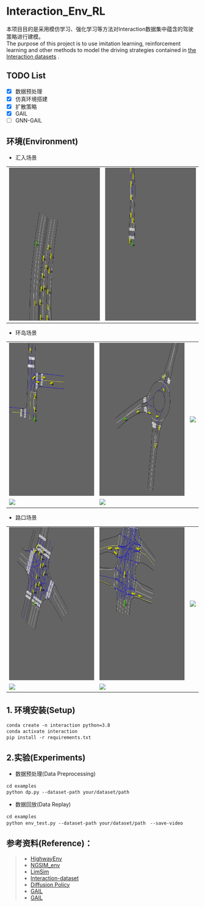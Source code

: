 # Interaction_Env_RL
本项目目的是采用模仿学习、强化学习等方法对Interaction数据集中蕴含的驾驶策略进行建模。\
The purpose of this project is to use imitation learning, reinforcement learning and other methods to model the driving strategies contained in [the Interaction datasets](https://interaction-dataset.com/) .

## TODO List
- [x] 数据预处理 
- [x] 仿真环境搭建 
- [x] 扩散策略
- [x] GAIL
- [ ] GNN-GAIL

## 环境(Environment)
- 汇入场景
<table>
    <tr>
        <td><img src="./assets/DR_CHN_Merging_ZS-episode-0.gif" height="400"></td>
        <td><img src="./assets/DR_DEU_Merging_MT-episode-0.gif" height="400"></td>
    </tr>
</table>

- 环岛场景

<table>
    <tr>
        <td><img src="./assets/DR_USA_Roundabout_EP-episode-0.gif" height="400"></td>
        <td><img src="./assets/DR_DEU_Roundabout_OF-episode-0.gif" height="400"></td>
        <td><img src="./assets/DR_USA_Roundabout_SR-episode-0.gif" height="400"></td>
    </tr>
    <tr>
        <td><img src="./assets/DR_USA_Roundabout_FT-episode-0.gif" height="400"></td>
        <td><img src="./assets/DR_CHN_Roundabout_LN-episode-0.gif" height="400"></td>
    </tr>
</table>

- 路口场景

<table>
    <tr>
        <td><img src="./assets/TC_BGR_Intersection_VA-episode-0.gif" height="400"></td>
        <td><img src="./assets/DR_USA_Intersection_GL-episode-0.gif" height="400"></td>
        <td><img src="./assets/DR_USA_Intersection_EP0-episode-0.gif" height="400"></td>
    </tr>
    <tr>
        <td><img src="./assets/DR_USA_Intersection_MA-episode-0.gif" height="400"></td>
        <td><img src="./assets/DR_USA_Intersection_EP1-episode-0.gif" height="400"></td>
    </tr>
</table>

## 1. 环境安装(Setup)

```shell
conda create -n interaction python=3.8
conda activate interaction
pip install -r requirements.txt
```

## 2.实验(Experiments)
- 数据预处理(Data Preprocessing)
```shell
cd examples
python dp.py --dataset-path your/dataset/path
```

- 数据回放(Data Replay)
```shell
cd examples
python env_test.py --dataset-path your/dataset/path　--save-video
```

## **参考资料(Reference)：**
> - [HighwayEnv](https://github.com/Farama-Foundation/HighwayEnv)
> - [NGSIM_env](https://github.com/MCZhi/Driving-IRL-NGSIM)
> - [LimSim](https://github.com/PJLab-ADG/LimSim)
> - [Interaction-dataset](https://github.com/interaction-dataset/interaction-dataset)
> - [Diffusion Policy](https://github.com/real-stanford/diffusion_policy)
> - [GAIL](https://github.com/ikostrikov/pytorch-a2c-ppo-acktr-gail)
> - [GAIL](https://github.com/Khrylx/PyTorch-RL)

